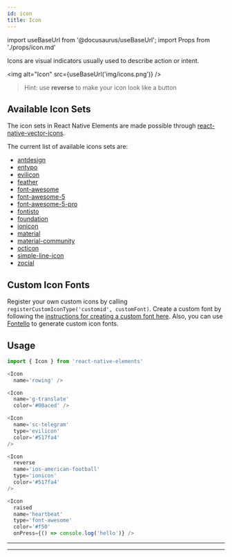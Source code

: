 ```yaml
---
id: icon
title: Icon
---
```


import useBaseUrl from '@docusaurus/useBaseUrl';
import Props from './props/icon.md'

Icons are visual indicators usually used to describe action or intent.

<img alt="Icon" src={useBaseUrl('img/icons.png')} />

> Hint: use **reverse** to make your icon look like a button

## Available Icon Sets

The icon sets in React Native Elements are made possible through
[react-native-vector-icons](https://github.com/oblador/react-native-vector-icons).

The current list of available icons sets are:

- [antdesign](http://ant.design/components/icon/)
- [entypo](http://www.entypo.com/)
- [evilicon](http://evil-icons.io/)
- [feather](https://feathericons.com/)
- [font-awesome](https://fontawesome.com/v4.7.0/)
- [font-awesome-5](https://fontawesome.com/)
- [font-awesome-5-pro](https://fontawesome.com/pro)
- [fontisto](https://www.fontisto.com/icons)
- [foundation](http://zurb.com/playground/foundation-icon-fonts-3)
- [ionicon](http://ionicons.com/)
- [material](https://material.io/tools/icons)
- [material-community](https://materialdesignicons.com/)
- [octicon](https://octicons.github.com/)
- [simple-line-icon](https://simplelineicons.github.io/)
- [zocial](http://weloveiconfonts.com/)

## Custom Icon Fonts

Register your own custom icons by calling
`registerCustomIconType('customid', customFont)`. Create a custom font by
following the
[ instructions for creating a custom font here](https://github.com/oblador/react-native-vector-icons#custom-fonts).
Also, you can use [Fontello](http://fontello.com/) to generate custom icon
fonts.

## Usage

```js
import { Icon } from 'react-native-elements'

<Icon
  name='rowing' />

<Icon
  name='g-translate'
  color='#00aced' />

<Icon
  name='sc-telegram'
  type='evilicon'
  color='#517fa4'
/>

<Icon
  reverse
  name='ios-american-football'
  type='ionicon'
  color='#517fa4'
/>

<Icon
  raised
  name='heartbeat'
  type='font-awesome'
  color='#f50'
  onPress={() => console.log('hello')} />
```

---

<Props />

---
